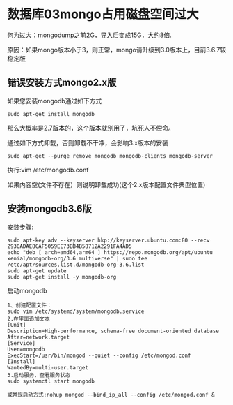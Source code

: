 # 数据库03mongo占用磁盘空间过大
何为过大：mongodump之前2G，导入后变成15G，大约8倍.

原因：如果mongo版本小于3，则正常，mongo请升级到3.0版本上，目前3.6.7较稳定版

## 错误安装方式mongo2.x版
如果您安装mongodb通过如下方式

```
sudo apt-get install mongodb
```
那么大概率是2.7版本的，这个版本就别用了，坑死人不偿命。

通过如下方式卸载，否则卸载不干净，会影响3.x版本的安装

```
sudo apt-get --purge remove mongodb mongodb-clients mongodb-server  
```
执行:vim /etc/mongodb.conf

如果内容空(文件不存在）则说明卸载成功(这个2.x版本配置文件典型位置)


## 安装mongodb3.6版
安装步骤:

```
sudo apt-key adv --keyserver hkp://keyserver.ubuntu.com:80 --recv 2930ADAE8CAF5059EE73BB4B58712A2291FA4AD5
echo "deb [ arch=amd64,arm64 ] https://repo.mongodb.org/apt/ubuntu xenial/mongodb-org/3.6 multiverse" | sudo tee /etc/apt/sources.list.d/mongodb-org-3.6.list
sudo apt-get update
sudo apt-get install -y mongodb-org
```
启动mongodb

```
1、创建配置文件：
sudo vim /etc/systemd/system/mongodb.service
2.在里面追加文本
[Unit]
Description=High-performance, schema-free document-oriented database
After=network.target
[Service]
User=mongodb
ExecStart=/usr/bin/mongod --quiet --config /etc/mongod.conf
[Install]
WantedBy=multi-user.target
3.启动服务，查看服务状态
sudo systemctl start mongodb

或常规启动方式:nohup mongod --bind_ip_all --config /etc/mongod.conf &
```